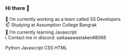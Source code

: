 ### Hi there 👋 </br>
🔭 I’m currently working as a team called SS Developers </br>
📫 Studying at Assumption College Bangrak </br>
🌱 I’m currently learning Javascript </br>
📞 Contact me in discord: saikaaawastaken#8066

Python Javascript CSS HTML
<!--
**Jiraties/Jiraties** is a ✨ _special_ ✨ repository because its `README.md` (this file) appears on your GitHub profile.

Here are some ideas to get you started:

- 🔭 I’m currently working on ...
- 🌱 I’m currently learning ...
- 👯 I’m looking to collaborate on ...
- 🤔 I’m looking for help with ...
- 💬 Ask me about ...
- 📫 How to reach me: ...
- 😄 Pronouns: ...
- ⚡ Fun fact: ...
-->
